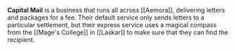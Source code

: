 **Capital Mail** is a business that runs all across [[Aemora]], delivering letters and packages for a fee. Their default service only sends letters to a particular settlement, but their express service uses a magical compass from the [[Mage's College]] in [[Laskar]] to make sure that they can find the recipient.
